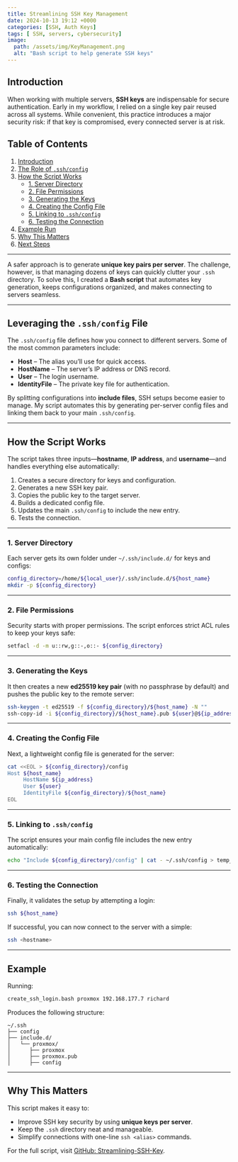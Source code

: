 ```yaml
---
title: Streamlining SSH Key Management
date: 2024-10-13 19:12 +0000
categories: [SSH, Auth Keys]
tags: [ SSH, servers, cybersecurity]
image: 
  path: /assets/img/KeyManagement.png
  alt: "Bash script to help generate SSH keys" 
---
```


## Introduction  

When working with multiple servers, **SSH keys** are indispensable for secure authentication. Early in my workflow, I relied on a single key pair reused across all systems. While convenient, this practice introduces a major security risk: if that key is compromised, every connected server is at risk.

## Table of Contents
1. [Introduction](#introduction)  
2. [The Role of `.ssh/config`](#the-role-of-sshconfig)  
3. [How the Script Works](#how-the-script-works)  
   - [1. Server Directory](#1-server-directory)  
   - [2. File Permissions](#2-file-permissions)  
   - [3. Generating the Keys](#3-generating-the-keys)  
   - [4. Creating the Config File](#4-creating-the-config-file)  
   - [5. Linking to `.ssh/config`](#5-linking-to-sshconfig)  
   - [6. Testing the Connection](#6-testing-the-connection)  
4. [Example Run](#example-run)  
5. [Why This Matters](#why-this-matters)  
6. [Next Steps](#next-steps)  

---

A safer approach is to generate **unique key pairs per server**. The challenge, however, is that managing dozens of keys can quickly clutter your `.ssh` directory. To solve this, I created a **Bash script** that automates key generation, keeps configurations organized, and makes connecting to servers seamless.

---

## Leveraging the `.ssh/config` File

The `.ssh/config` file defines how you connect to different servers. Some of the most common parameters include:

* **Host** – The alias you’ll use for quick access.
* **HostName** – The server’s IP address or DNS record.
* **User** – The login username.
* **IdentityFile** – The private key file for authentication.

By splitting configurations into **include files**, SSH setups become easier to manage. My script automates this by generating per-server config files and linking them back to your main `.ssh/config`.

---

## How the Script Works

The script takes three inputs—**hostname**, **IP address**, and **username**—and handles everything else automatically:

1. Creates a secure directory for keys and configuration.
2. Generates a new SSH key pair.
3. Copies the public key to the target server.
4. Builds a dedicated config file.
5. Updates the main `.ssh/config` to include the new entry.
6. Tests the connection.

---

### 1. Server Directory

Each server gets its own folder under `~/.ssh/include.d/` for keys and configs:

```bash
config_directory=/home/${local_user}/.ssh/include.d/${host_name}
mkdir -p ${config_directory}
```

---

### 2. File Permissions

Security starts with proper permissions. The script enforces strict ACL rules to keep your keys safe:

```bash
setfacl -d -m u::rw,g::-,o::- ${config_directory}
```

---

### 3. Generating the Keys

It then creates a new **ed25519 key pair** (with no passphrase by default) and pushes the public key to the remote server:

```bash
ssh-keygen -t ed25519 -f ${config_directory}/${host_name} -N ""
ssh-copy-id -i ${config_directory}/${host_name}.pub ${user}@${ip_address}
```

---

### 4. Creating the Config File

Next, a lightweight config file is generated for the server:

```bash
cat <<EOL > ${config_directory}/config
Host ${host_name}
     HostName ${ip_address}
     User ${user}
     IdentityFile ${config_directory}/${host_name}
EOL
```

---

### 5. Linking to `.ssh/config`

The script ensures your main config file includes the new entry automatically:

```bash
echo "Include ${config_directory}/config" | cat - ~/.ssh/config > temp_file && mv temp_file ~/.ssh/config
```

---

### 6. Testing the Connection

Finally, it validates the setup by attempting a login:

```bash
ssh ${host_name}
```

If successful, you can now connect to the server with a simple:

```bash
ssh <hostname>
```

---

## Example

Running:

```bash
create_ssh_login.bash proxmox 192.168.177.7 richard
```

Produces the following structure:

```
~/.ssh
├── config
├── include.d/
│   └── proxmox/
│      ├── proxmox
│      ├── proxmox.pub
│      ├── config
```

---

## Why This Matters

This script makes it easy to:

* Improve SSH key security by using **unique keys per server**.
* Keep the `.ssh` directory neat and manageable.
* Simplify connections with one-line `ssh <alias>` commands.

For the full script, visit [GitHub: Streamlining-SSH-Key](https://github.com/richard-sebos/Streamlining-SSH-Key).

